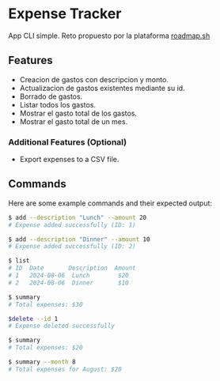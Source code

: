 # Expense Tracker

App CLI simple. Reto propuesto por la plataforma [roadmap.sh](#roadmap.sh)


## Features

- Creacion de gastos con descripcion y monto.
- Actualizacion de gastos existentes mediante su id.
- Borrado de gastos.
- Listar todos los gastos.
- Mostrar el gasto total de los gastos.
- Mostrar el gasto total de un mes.

### Additional Features (Optional)

- Export expenses to a CSV file.

## Commands

Here are some example commands and their expected output:

```bash
$ add --description "Lunch" --amount 20
# Expense added successfully (ID: 1)

$ add --description "Dinner" --amount 10
# Expense added successfully (ID: 2)

$ list
# ID  Date       Description  Amount
# 1   2024-08-06  Lunch        $20
# 2   2024-08-06  Dinner       $10

$ summary
# Total expenses: $30

$delete --id 1
# Expense deleted successfully

$ summary
# Total expenses: $20

$ summary --month 8
# Total expenses for August: $20
